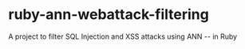 # ruby-ann-webattack-filtering
A project to filter SQL Injection and XSS attacks using ANN -- in Ruby
